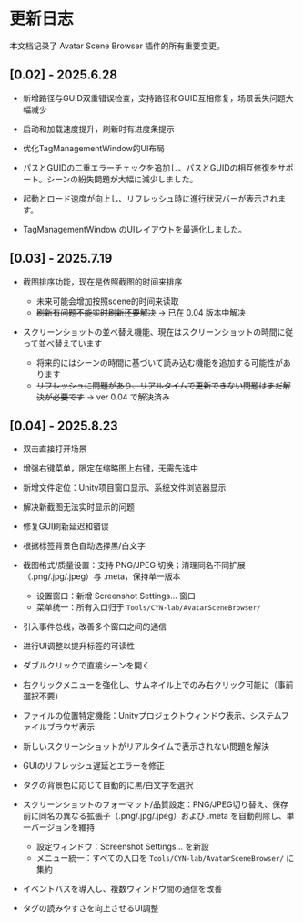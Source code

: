 # 更新日志

本文档记录了 Avatar Scene Browser 插件的所有重要变更。

## [0.02] - 2025.6.28

 - 新增路径与GUID双重错误检查，支持路径和GUID互相修复，场景丢失问题大幅减少
 - 启动和加载速度提升，刷新时有进度条提示
 - 优化TagManagementWindow的UI布局

 - パスとGUIDの二重エラーチェックを追加し、パスとGUIDの相互修復をサポート。シーンの紛失問題が大幅に減少しました。
 - 起動とロード速度が向上し、リフレッシュ時に進行状況バーが表示されます。
 - TagManagementWindow のUIレイアウトを最適化しました。

## [0.03] - 2025.7.19

- 截图排序功能，现在是依照截图的时间来排序
    - 未来可能会增加按照scene的时间来读取
    - ~~刷新有问题不能实时刷新还要解决~~ → 已在 0.04 版本中解决

- スクリーンショットの並べ替え機能、現在はスクリーンショットの時間に従って並べ替えています
    - 将来的にはシーンの時間に基づいて読み込む機能を追加する可能性があります
    - ~~リフレッシュに問題があり、リアルタイムで更新できない問題はまだ解決が必要です~~ → ver 0.04 で解決済み

## [0.04] - 2025.8.23

- 双击直接打开场景
- 增强右键菜单，限定在缩略图上右键，无需先选中
- 新增文件定位：Unity项目窗口显示、系统文件浏览器显示
- 解决新截图无法实时显示的问题
- 修复GUI刷新延迟和错误
- 根据标签背景色自动选择黑/白文字
- 截图格式/质量设置：支持 PNG/JPEG 切换；清理同名不同扩展（.png/.jpg/.jpeg）与 .meta，保持单一版本
  - 设置窗口：新增 Screenshot Settings... 窗口
  - 菜单统一：所有入口归于 `Tools/CYN-lab/AvatarSceneBrowser/`
- 引入事件总线，改善多个窗口之间的通信
- 进行UI调整以提升标签的可读性

- ダブルクリックで直接シーンを開く
- 右クリックメニューを強化し、サムネイル上でのみ右クリック可能に（事前選択不要）
- ファイルの位置特定機能：Unityプロジェクトウィンドウ表示、システムファイルブラウザ表示
- 新しいスクリーンショットがリアルタイムで表示されない問題を解決
- GUIのリフレッシュ遅延とエラーを修正
- タグの背景色に応じて自動的に黒/白文字を選択
- スクリーンショットのフォーマット/品質設定：PNG/JPEG切り替え、保存前に同名の異なる拡張子（.png/.jpg/.jpeg）および .meta を自動削除し、単一バージョンを維持
  - 設定ウィンドウ：Screenshot Settings... を新設
  - メニュー統一：すべての入口を `Tools/CYN-lab/AvatarSceneBrowser/` に集約
- イベントバスを導入し、複数ウィンドウ間の通信を改善
- タグの読みやすさを向上させるUI調整

